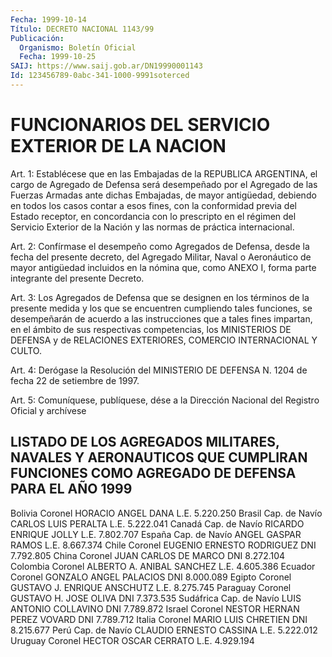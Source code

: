 ```yaml
---
Fecha: 1999-10-14
Título: DECRETO NACIONAL 1143/99
Publicación:
  Organismo: Boletín Oficial
  Fecha: 1999-10-25
SAIJ: https://www.saij.gob.ar/DN19990001143
Id: 123456789-0abc-341-1000-9991soterced
---
```

# FUNCIONARIOS DEL SERVICIO EXTERIOR DE LA NACION

<a id="1"></a>
Art. 1:  Establécese que en las Embajadas  de  la  REPUBLICA ARGENTINA, el cargo  de Agregado de Defensa será desempeñado por el Agregado de las Fuerzas  Armadas  ante  dichas  Embajadas, de mayor antigüedad, debiendo en todos los casos contar a esos fines, con la conformidad  previa  del  Estado receptor, en concordancia  con  lo prescripto en el régimen del  Servicio  Exterior de la Nación y las normas de práctica internacional.

<a id="2"></a>
Art. 2: Confírmase el desempeño como Agregados  de  Defensa, desde la  fecha  del  presente  decreto,  del  Agregado Militar, Naval  o Aeronáutico de mayor antigüedad incluidos  en  la  nómina que, como ANEXO I, forma parte integrante del presente Decreto.

<a id="3"></a>
Art. 3: Los Agregados de Defensa que se designen en  los  términos de  la  presente  medida  y  los que se encuentren cumpliendo tales funciones, se desempeñarán de  acuerdo  a  las  instrucciones que a tales fines impartan, en el ámbito de sus respectivas competencias, los  MINISTERIOS  DE  DEFENSA y de RELACIONES EXTERIORES,  COMERCIO INTERNACIONAL Y CULTO.

<a id="4"></a>
Art. 4: Derógase la Resolución del MINISTERIO DE DEFENSA N. 1204 de fecha 22 de setiembre de 1997.

<a id="5"></a>
Art.  5: Comuníquese, publíquese,  dése a la Dirección Nacional del Registro Oficial y archívese

## LISTADO DE LOS AGREGADOS MILITARES, NAVALES Y AERONAUTICOS QUE CUMPLIRAN FUNCIONES COMO AGREGADO DE DEFENSA PARA EL AÑO 1999

<a id="1"></a>
Bolivia Coronel         HORACIO ANGEL DANA      L.E. 5.220.250 Brasil  Cap. de Navío   CARLOS LUIS PERALTA     L.E. 5.222.041 Canadá  Cap. de Navío   RICARDO ENRIQUE JOLLY   L.E. 7.802.707 España  Cap. de Navío   ANGEL GASPAR RAMOS      L.E. 8.667.374 Chile           Coronel    EUGENIO ERNESTO RODRIGUEZ      DNI 7.792.805 China           Coronel         JUAN CARLOS DE MARCO    DNI 8.272.104 Colombia        Coronel ALBERTO A. ANIBAL SANCHEZ       L.E. 4.605.386 Ecuador Coronel    GONZALO ANGEL PALACIOS     DNI 8.000.089 Egipto  Coronel GUSTAVO J. ENRIQUE ANSCHUTZ     L.E. 8.275.745 Paraguay        Coronel    GUSTAVO H. JOSE OLIVA        DNI 7.373.535 Sudáfrica       Cap. de Navío  LUIS ANTONIO COLLAVINO   DNI 7.789.872 Israel  Coronel NESTOR HERNAN PEREZ VOVARD      DNI 7.789.712 Italia  Coronel MARIO LUIS CHRETIEN           DNI 8.215.677 Perú          Cap. de Navío CLAUDIO ERNESTO CASSINA     L.E. 5.222.012 Uruguay Coronel HECTOR OSCAR CERRATO          L.E. 4.929.194